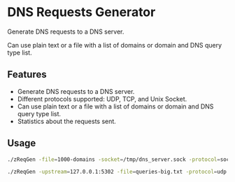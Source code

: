 # DNS Requests Generator

Generate DNS requests to a DNS server.

Can use plain text or a file with a list of domains or domain and DNS query type list.

## Features

- Generate DNS requests to a DNS server.
- Different protocols supported: UDP, TCP, and Unix Socket.
- Can use plain text or a file with a list of domains or domain and DNS query type list.
- Statistics about the requests sent.

## Usage

```bash
./zReqGen -file=1000-domains -socket=/tmp/dns_server.sock -protocol=socket
```

```bash
./zReqGen -upstream=127.0.0.1:5302 -file=queries-big.txt -protocol=udp
```
